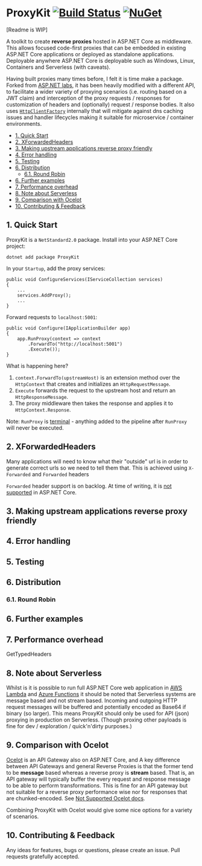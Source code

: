 # ProxyKit [![Build Status][travis build]][project] [![NuGet][nuget badge]][nuget package]

[Readme is WIP]

A toolkit to create **reverse proxies** hosted in ASP.NET Core as middleware. This
allows focused code-first proxies that can be embedded in existing ASP.NET Core
applications or deployed as standalone applications. Deployable anywhere ASP.NET
Core is deployable such as Windows, Linux, Containers and Serverless (with
caveats).

Having built proxies many times before, I felt it is time make a package. Forked
from [ASP.NET labs][aspnet labs], it has been heavily modified with a different
API, to facilitate a wider variety of proxying scenarios (i.e. routing based on
a JWT claim) and interception of the proxy requests / responses for
customization of headers and (optionally) request / response bodies. It also
uses [`HttpClientFactory`] internally that will mitigate against dns caching
issues and handler lifecycles making it suitable for microservice / container
environments.

<!-- TOC depthFrom:2 -->

- [1. Quick Start](#1-quick-start)
- [2. XForwardedHeaders](#2-xforwardedheaders)
- [3. Making upstream applications reverse proxy friendly](#3-making-upstream-applications-reverse-proxy-friendly)
- [4. Error handling](#4-error-handling)
- [5. Testing](#5-testing)
- [6. Distribution](#6-distribution)
    - [6.1. Round Robin](#61-round-robin)
- [6. Further examples](#6-further-examples)
- [7. Performance overhead](#7-performance-overhead)
- [8. Note about Serverless](#8-note-about-serverless)
- [9. Comparison with Ocelot](#9-comparison-with-ocelot)
- [10. Contributing & Feedback](#10-contributing--feedback)

<!-- /TOC -->

## 1. Quick Start

ProxyKit is a `NetStandard2.0` package. Install into your ASP.NET Core project:

    dotnet add package ProxyKit

In your `Startup`, add the proxy services:

    public void ConfigureServices(IServiceCollection services)
    {
        ...
        services.AddProxy();
        ...
    }

Forward requests to `localhost:5001`:

    public void Configure(IApplicationBuilder app)
    {
        app.RunProxy(context => context
            .ForwardTo("http://localhost:5001")
            .Execute());
    }

What is happening here?

 1. `context.ForwardTo(upstreamHost)` is an extension method over the
    `HttpContext` that creates and initializes an `HttpRequestMessage`.
 2. `Execute` forwards the request to the upstream host and return an
    `HttpResponseMessage`.
 3. The proxy middleware then takes the response and applies it to
    `HttpContext.Response`.

Note: `RunProxy` is [terminal] - anything added to the pipeline after `RunProxy`
will never be executed.

## 2. XForwardedHeaders

Many applications will need to know what their "outside" url is in order to
generate correct urls so we need to tell them that. This is achieved using
`X-Forwarded` and `Forwarded` headers

`Forwarded` header support is on backlog. At time of writing, it is [not
supported](https://github.com/aspnet/AspNetCore/issues/5978) in ASP.NET Core.

## 3. Making upstream applications reverse proxy friendly

## 4. Error handling

## 5. Testing

## 6. Distribution

### 6.1. Round Robin

## 6. Further examples

## 7. Performance overhead

GetTypedHeaders


## 8. Note about Serverless

Whilst is it is possible to run full ASP.NET Core web application in [AWS
Lambda] and [Azure Functions] it should be noted that Serverless systems are
message based and not stream based. Incoming and outgoing HTTP request messages
will be buffered and potentially encoded as Base64 if binary (so larger). This
means ProxyKit should only be used for API (json) proxying in production on
Serverless. (Though proxing other payloads is fine for dev / exploration /
quick'n'dirty purposes.)

## 9. Comparison with Ocelot

[Ocelot] is an API Gateway also on ASP.NET Core, and  A key difference between API
Gateways and general Reverse Proxies is that the former tend to be **message**
based whereas a reverse proxy is **stream** based. That is, an API gateway will
typically buffer the every request and response message to be able to perform
transformations. This is fine for an API gateway but not suitable for a reverse
proxy performance wise nor for responses that are chunked-encoded. See [Not
Supported Ocelot docs][ocelot not supported].

Combining ProxyKit with Ocelot would give some nice options for a variety of
scenarios.

## 10. Contributing & Feedback

Any ideas for features, bugs or questions, please create an issue. Pull requests 
gratefully accepted.

[travis build]: https://travis-ci.org/damianh/ProxyKit.svg?branch=master
[project]: https://travis-ci.org/damianh/ProxyKit
[nuget badge]: https://img.shields.io/nuget/v/ProxyKit.svg
[nuget package]: https://www.nuget.org/packages/ProxyKit
[aspnet labs]: https://github.com/aspnet/AspLabs
[`httpclientfactory`]:  https://github.com/aspnet/Extensions/tree/master/src/HttpClientFactory
[terminal]: https://docs.microsoft.com/en-ie/dotnet/api/microsoft.aspnetcore.builder.runextensions.run?view=aspnetcore-2.1
[aws lambda]: https://aws.amazon.com/blogs/developer/running-serverless-asp-net-core-web-apis-with-amazon-lambda/
[azure functions]: https://blog.wille-zone.de/post/serverless-webapi-hosting-aspnetcore-webapi-in-azure-functions/
[ocelot]: https://github.com/ThreeMammals/Ocelot
[ocelot not supported]: https://ocelot.readthedocs.io/en/latest/introduction/notsupported.html